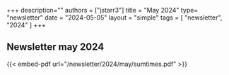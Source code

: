 +++
description=""
authors = ["jstarr3"]
title = "May 2024"
type= "newsletter"
date = "2024-05-05"
layout = "simple"
tags = [
"newsletter",
"2024"
]
+++

## Newsletter may 2024

{{< embed-pdf url="/newsletter/2024/may/sumtimes.pdf" >}}

